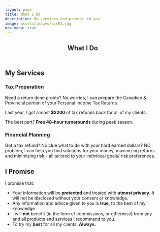 ```yaml
---
layout: page
title: What I Do
description: My services and promise to you
image: assets/images/pic01.jpg
nav-menu: true
---
```


<style>
  #services, #promise {
    text-align: left; 
  }
</style>
<!-- Main -->
<div id="main" class="alt">

<!-- One -->
<section id="one">
	<div class="inner">
		<header class="major">
			<h1>What I Do</h1>
		</header>

<!-- Content -->
<h2 id="services">My Services</h2>
<div class="row">
	<div class="6u 12u$(small)">
		<h3>Tax Preparation</h3>
		<p>Need a return done pronto? No worries, I can prepare the Canadian & Provincial portion of your Personal Income Tax Returns.</p>
		<p>Last year, I got almost <b>$2200</b> of tax refunds back for all of my clients.</p>
		<p>The best part? <b>Free 48-hour turnarounds</b> during peak season.  </p>
	</div>
	<div class="6u$ 12u$(small)">
		<h3>Financial Planning</h3>
		<p>Got a tax refund? No clue what to do with your hard earned dollars? NO problem, I can help you find solutions for your money, maximizing returns and minimizing risk - all tailored to your individual goals/ risk preferences.</p>
	</div>
</div>

<h2 id="promise">I Promise</h2>
<p>I promise that:</p>
<ul>
    <li>Your information will be <b>protected</b> and treated with <b>utmost privacy</b>. It will not be disclosed without your consent or knowledge.</li>
    <li>Any information and advice given to you is <b>true</b>, to the best of my knowledge</li>
    <li>I will <b>not</b> benefit (in the form of commissions, or otherwise) from any and all products and services I recommend to you.</li>
    <li>To try my <b>best</b> for all my clients. <b>Always.</b></li>
</ul>
